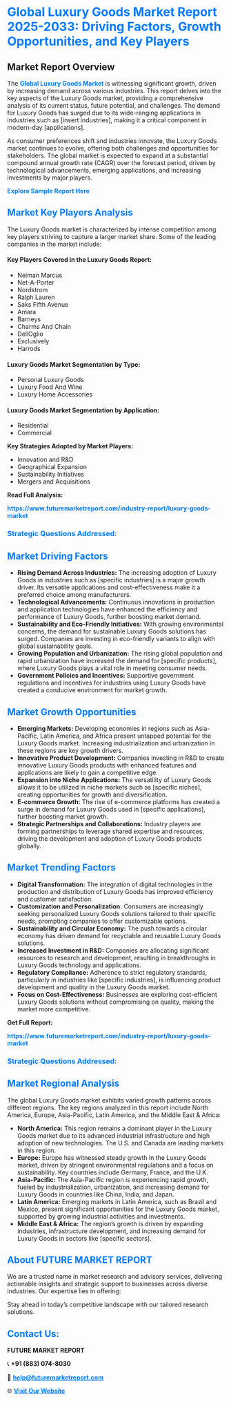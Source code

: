 <h1 style="color: #007BFF;">Global Luxury Goods Market Report 2025-2033: Driving Factors, Growth Opportunities, and Key Players</h1>

<section id="overview">
<h2>Market Report Overview</h2>
<p>The <a href="https://www.futuremarketreport.com/industry-report/luxury-goods-market" style="color: #007BFF; text-decoration: none;"><strong>Global Luxury Goods Market</strong></a> is witnessing significant growth, driven by increasing demand across various industries. This report delves into the key aspects of the Luxury Goods market, providing a comprehensive analysis of its current status, future potential, and challenges. The demand for Luxury Goods has surged due to its wide-ranging applications in industries such as [insert industries], making it a critical component in modern-day [applications].</p>
<p>As consumer preferences shift and industries innovate, the Luxury Goods market continues to evolve, offering both challenges and opportunities for stakeholders. The global market is expected to expand at a substantial compound annual growth rate (CAGR) over the forecast period, driven by technological advancements, emerging applications, and increasing investments by major players.</p>
</section>

<section id="overview">
<p><a href="https://www.futuremarketreport.com/request-sample/reportId=34868" style="color: #007BFF; text-decoration: none;"><strong>Explore Sample Report Here</strong></a></p>
</section>

<section id="key-players">
<h2 style="color: #007BFF;">Market Key Players Analysis</h2>
<p>The Luxury Goods market is characterized by intense competition among key players striving to capture a larger market share. Some of the leading companies in the market include:</p>
<h4>Key Players Covered in the Luxury Goods Report:</h4>
<ul><li>Neiman Marcus</li><li>Net-A-Porter</li><li>Nordstrom</li><li>Ralph Lauren</li><li>Saks Fifth Avenue</li><li>Amara</li><li>Barneys</li><li>Charms And Chain</li><li>DellOglio</li><li>Exclusively</li><li>Harrods</li></ul>
<h4>Luxury Goods Market Segmentation by Type:</h4>
<ul><li>Personal Luxury Goods</li><li>Luxury Food And Wine</li><li>Luxury Home Accessories</li></ul>

<h4>Luxury Goods Market Segmentation by Application:</h4>
<ul><li>Residential</li><li>Commercial</li></ul>
<p><strong>Key Strategies Adopted by Market Players:</strong></p>
<ul>
<li>Innovation and R&D</li>
<li>Geographical Expansion</li>
<li>Sustainability Initiatives</li>
<li>Mergers and Acquisitions</li>
</ul>
</section>

<section>
<p><strong>Read Full Analysis: </strong></p><a href="https://www.futuremarketreport.com/industry-report/luxury-goods-market" style="color: #007BFF; text-decoration: none;"><strong>https://www.futuremarketreport.com/industry-report/luxury-goods-market</strong></a>
<h3 style="color: #007BFF;">Strategic Questions Addressed:</h3>
</section>

<section id="driving-factors">
<h2 style="color: #007BFF;">Market Driving Factors</h2>
<ul>
<li><strong>Rising Demand Across Industries:</strong> The increasing adoption of Luxury Goods in industries such as [specific industries] is a major growth driver. Its versatile applications and cost-effectiveness make it a preferred choice among manufacturers.</li>
<li><strong>Technological Advancements:</strong> Continuous innovations in production and application technologies have enhanced the efficiency and performance of Luxury Goods, further boosting market demand.</li>
<li><strong>Sustainability and Eco-Friendly Initiatives:</strong> With growing environmental concerns, the demand for sustainable Luxury Goods solutions has surged. Companies are investing in eco-friendly variants to align with global sustainability goals.</li>
<li><strong>Growing Population and Urbanization:</strong> The rising global population and rapid urbanization have increased the demand for [specific products], where Luxury Goods plays a vital role in meeting consumer needs.</li>
<li><strong>Government Policies and Incentives:</strong> Supportive government regulations and incentives for industries using Luxury Goods have created a conducive environment for market growth.</li>
</ul>
</section>

<section id="growth-opportunities">
<h2 style="color: #007BFF;">Market Growth Opportunities</h2>
<ul>
<li><strong>Emerging Markets:</strong> Developing economies in regions such as Asia-Pacific, Latin America, and Africa present untapped potential for the Luxury Goods market. Increasing industrialization and urbanization in these regions are key growth drivers.</li>
<li><strong>Innovative Product Development:</strong> Companies investing in R&D to create innovative Luxury Goods products with enhanced features and applications are likely to gain a competitive edge.</li>
<li><strong>Expansion into Niche Applications:</strong> The versatility of Luxury Goods allows it to be utilized in niche markets such as [specific niches], creating opportunities for growth and diversification.</li>
<li><strong>E-commerce Growth:</strong> The rise of e-commerce platforms has created a surge in demand for Luxury Goods used in [specific applications], further boosting market growth.</li>
<li><strong>Strategic Partnerships and Collaborations:</strong> Industry players are forming partnerships to leverage shared expertise and resources, driving the development and adoption of Luxury Goods products globally.</li>
</ul>
</section>

<section id="trending-factors">
<h2 style="color: #007BFF;">Market Trending Factors</h2>
<ul>
<li><strong>Digital Transformation:</strong> The integration of digital technologies in the production and distribution of Luxury Goods has improved efficiency and customer satisfaction.</li>
<li><strong>Customization and Personalization:</strong> Consumers are increasingly seeking personalized Luxury Goods solutions tailored to their specific needs, prompting companies to offer customizable options.</li>
<li><strong>Sustainability and Circular Economy:</strong> The push towards a circular economy has driven demand for recyclable and reusable Luxury Goods solutions.</li>
<li><strong>Increased Investment in R&D:</strong> Companies are allocating significant resources to research and development, resulting in breakthroughs in Luxury Goods technology and applications.</li>
<li><strong>Regulatory Compliance:</strong> Adherence to strict regulatory standards, particularly in industries like [specific industries], is influencing product development and quality in the Luxury Goods market.</li>
<li><strong>Focus on Cost-Effectiveness:</strong> Businesses are exploring cost-efficient Luxury Goods solutions without compromising on quality, making the market more competitive.</li>
</ul>
</section>

<section>
<p><strong>Get Full Report: </strong></p><a href="https://www.futuremarketreport.com/industry-report/luxury-goods-market" style="color: #007BFF; text-decoration: none;"><strong>https://www.futuremarketreport.com/industry-report/luxury-goods-market</strong></a>
<h3 style="color: #007BFF;">Strategic Questions Addressed:</h3>
</section>


<section id="regional-analysis">
<h2 style="color: #007BFF;">Market Regional Analysis</h2>
<p>The global Luxury Goods market exhibits varied growth patterns across different regions. The key regions analyzed in this report include North America, Europe, Asia-Pacific, Latin America, and the Middle East & Africa:</p>
<ul>
<li><strong>North America:</strong> This region remains a dominant player in the Luxury Goods market due to its advanced industrial infrastructure and high adoption of new technologies. The U.S. and Canada are leading markets in this region.</li>
<li><strong>Europe:</strong> Europe has witnessed steady growth in the Luxury Goods market, driven by stringent environmental regulations and a focus on sustainability. Key countries include Germany, France, and the U.K.</li>
<li><strong>Asia-Pacific:</strong> The Asia-Pacific region is experiencing rapid growth, fueled by industrialization, urbanization, and increasing demand for Luxury Goods in countries like China, India, and Japan.</li>
<li><strong>Latin America:</strong> Emerging markets in Latin America, such as Brazil and Mexico, present significant opportunities for the Luxury Goods market, supported by growing industrial activities and investments.</li>
<li><strong>Middle East & Africa:</strong> The region’s growth is driven by expanding industries, infrastructure development, and increasing demand for Luxury Goods in sectors like [specific sectors].</li>
</ul>
</section>

<footer>
<h2 style="color: #007BFF;">About FUTURE MARKET REPORT</h2>
<p>We are a trusted name in market research and advisory services, delivering actionable insights and strategic support to businesses across diverse industries. Our expertise lies in offering:</p>

<p>Stay ahead in today’s competitive landscape with our tailored research solutions.</p>

<h2 style="color: #007BFF;">Contact Us:</h2>
<p><strong>FUTURE MARKET REPORT</strong></p>
<p>📞 <strong>+91 (883) 074-8030</strong></p>
<p>📧 <strong><a href="mailto:help@futuremarketreport.com" style="color: #007BFF;">help@futuremarketreport.com</a></strong></p>
<p>🌐 <strong><a href="https://www.futuremarketreport.com/" style="color: #007BFF;">Visit Our Website</a></strong></p>
</footer>